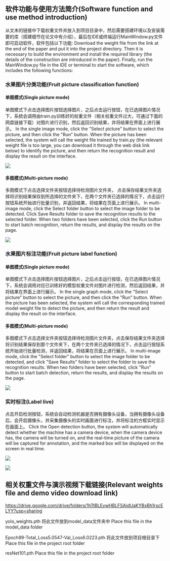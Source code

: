 ## 软件功能与使用方法简介(Software function and use method introduction)
从文末的链接中下载权重文件并放入到项目目录中，然后需要搭建环境以及安装需要的库（搭建细节在论文中有介绍），最后在IDE或终端运行MainWindow.py文件即可启动软件，软件包括以下功能:
Download the weight file from the link at the end of the paper and put it into the project directory. Then it is necessary to build the environment and install the required library (the details of the construction are introduced in the paper). Finally, run the MainWindow.py file in the IDE or terminal to start the software, which includes the following functions:

 ### 水果图片分类功能(Fruit picture classification function)
  #### 单图模式(Single picture mode)
单图模式下点击选择图片按钮选择图片，之后点击运行按钮，在已选择图片情况下，系统会调用由train.py训练好的权重文件（相关权重文件过大，可通过下面的网盘链接下载）对图片进行识别，然后返回识别结果，并将结果在界面上进行展示。
In the single image mode, click the "Select picture" button to select the picture, and then click the "Run" button. When the picture has been selected, the system will call the weight file trained by train.py (the relevant weight file is too large, you can download it through the web disk link below) to identify the picture, and then return the recognition result and display the result on the interface.


![](https://github.com/refusereba4/quantumultxrules/blob/main/markdownpic/GraduationProject/16780217544907.jpg?raw=true)

  #### 多图模式(Multi-picture mode)
  多图模式下点击选择文件夹按钮选择待检测图片文件夹，
点击保存结果文件夹选择将识别结果保存到所选择的文件夹下，在两个文件夹已选择的情况下，点击运行按钮系统开始进行批量识别，并返回结果，将结果在页面上进行展示。
In multi-image mode, click the Select folder button to select the image folder to be detected.
Click Save Results folder to save the recognition results to the selected folder. When two folders have been selected, click the Run button to start batch recognition, return the results, and display the results on the page.

![](https://github.com/refusereba4/quantumultxrules/blob/main/markdownpic/GraduationProject/16780052700471.jpg?raw=true)

### 水果图片标注功能(Fruit picture label function)
#### 单图模式(Single picture mode)
单图模式下点击选择图片按钮选择图片，之后点击运行按钮，在已选择图片情况下，系统会调用对应已训练好的模型权重文件对图片进行检测，然后返回结果，并将结果在界面上进行展示。
In the single graph mode, click the "Select picture" button to select the picture, and then click the "Run" button. When the picture has been selected, the system will call the corresponding trained model weight file to detect the picture, and then return the result and display the result on the interface.

#### 多图模式(Multi-picture mode)
多图模式下点击选择文件夹按钮选择待检测图片文件夹，点击保存结果文件夹选择将识别结果保存到那个文件夹下，在两个文件夹已选择的情况下，点击运行按钮系统开始进行批量检测，并返回结果，将结果在页面上进行展示。
In multi-image mode, click the "Select folder" button to select the image folder to be detected, and click "Save Results" folder to select the folder to save the recognition results. When two folders have been selected, click "Run" button to start batch detection, return the results, and display the results on the page.


![](https://github.com/refusereba4/quantumultxrules/blob/main/markdownpic/GraduationProject/16780054901574.jpg?raw=true)

### 实时标注(Label live)
点击开启检测按钮，系统会自动检测机器是否拥有摄像头设备，当拥有摄像头设备后，会开启摄像头，并采集摄像头的实时画面进行标注，并将标注的方框实时显示在画面上。
Click the Open detection button, the system will automatically detect whether the machine has a camera device, when the camera device has, the camera will be turned on, and the real-time picture of the camera will be captured for annotation, and the marked box will be displayed on the screen in real time.


![](https://github.com/refusereba4/quantumultxrules/blob/main/markdownpic/GraduationProject/16780057130804.jpg?raw=true)

![](https://github.com/refusereba4/quantumultxrules/blob/main/markdownpic/GraduationProject/16780057182583.jpg?raw=true)



## 相关权重文件与演示视频下载链接(Relevant weights file and demo video download link)
https://drive.google.com/drive/folders/1hTtBLEywHBLFSAidUaKYBxBh1rscELYY?usp=sharing

yolo_weights.pth
将此文件放到model_data文件夹中
Place this file in the model_data folder


Epoch99-Total_Loss5.0547-Val_Loss6.0223.pth
将此文件放到项目根目录下
Place this file in the project root folder


resNet101.pth
Place this file in the project root folder


